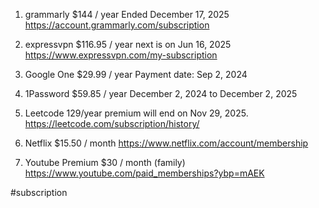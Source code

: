 
1. grammarly
$144 / year
Ended December 17, 2025
https://account.grammarly.com/subscription

2. expressvpn
$116.95 / year
next is on Jun 16, 2025
https://www.expressvpn.com/my-subscription

3. Google One
$29.99 / year
Payment date: Sep 2, 2024

4. 1Password
$59.85 / year
December 2, 2024 to December 2, 2025

5. Leetcode
129/year
premium will end on Nov 29, 2025.
https://leetcode.com/subscription/history/

6. Netflix
$15.50 / month
https://www.netflix.com/account/membership

7. Youtube Premium
$30 / month (family)
https://www.youtube.com/paid_memberships?ybp=mAEK





#subscription